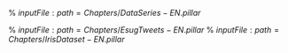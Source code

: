 <!inputFile|path=Chapters/Introduction-EN.md!>
% ${inputFile:path=Chapters/DataSeries-EN.pillar}$
<!inputFile|path=Chapters/DataFrame-EN.md!>
% ${inputFile:path=Chapters/EsugTweets-EN.pillar}$
% ${inputFile:path=Chapters/IrisDataset-EN.pillar}$